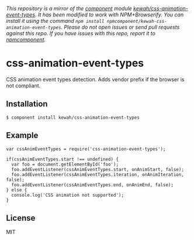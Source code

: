 *This repository is a mirror of the [component](http://component.io) module [kewah/css-animation-event-types](http://github.com/kewah/css-animation-event-types). It has been modified to work with NPM+Browserify. You can install it using the command `npm install npmcomponent/kewah-css-animation-event-types`. Please do not open issues or send pull requests against this repo. If you have issues with this repo, report it to [npmcomponent](https://github.com/airportyh/npmcomponent).*

# css-animation-event-types

CSS animation event types detection. Adds vendor prefix if the browser is not compliant.  

## Installation

    $ component install kewah/css-animation-event-types

## Example

```
var cssAnimEventTypes = require('css-animation-event-types');
 
if(cssAnimEventTypes.start !== undefined) {
  var foo = document.getElementById('foo');
  foo.addEventListener(cssAnimEventTypes.start, onAnimStart, false);
  foo.addEventListener(cssAnimEventTypes.iteration, onAnimIteration, false);
  foo.addEventListener(cssAnimEventTypes.end, onAnimEnd, false);
} else {
  console.log('CSS animation not supported');
}
```

   

## License

  MIT
